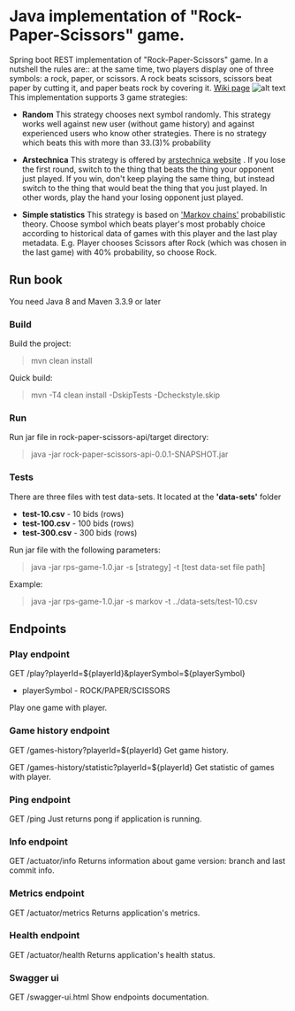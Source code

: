 # Java implementation of "Rock-Paper-Scissors" game.

Spring boot REST implementation of "Rock-Paper-Scissors" game. In a nutshell the rules are:: at the same time, two players display one of three symbols: a rock, paper, or scissors. A rock beats scissors, scissors beat paper by cutting it, and paper beats rock by covering it. [Wiki page](https://en.wikipedia.org/wiki/Rock%E2%80%93paper%E2%80%93scissors)
![alt text](https://upload.wikimedia.org/wikipedia/commons/thumb/6/67/Rock-paper-scissors.svg/1024px-Rock-paper-scissors.svg.png)
This implementation supports 3 game strategies:
* **Random** This strategy chooses next symbol randomly. This strategy works well against new user (without game history) and against experienced users who know other strategies. There is no strategy which beats this with more than 33.(3)% probability

* **Arstechnica** This strategy is offered by [arstechnica website](https://arstechnica.com/science/2014/05/win-at-rock-paper-scissors-by-knowing-thy-opponent/) . If you lose the first round, switch to the thing that beats the thing your opponent just played. If you win, don't keep playing the same thing, but instead switch to the thing that would beat the thing that you just played. In other words, play the hand your losing opponent just played.

* **Simple statistics** This strategy is based on ['Markov chains'](https://en.wikipedia.org/wiki/Markov_chain) probabilistic theory. Choose symbol which beats player's most probably choice according to historical data of games with this player and the last play metadata. E.g. Player chooses Scissors after Rock (which was chosen in the last game) with 40% probability, so choose Rock.

## Run book
You need Java 8 and Maven 3.3.9 or later

### Build
Build the project:
>mvn clean install

Quick build: 
>mvn -T4 clean install -DskipTests -Dcheckstyle.skip

### Run 
Run jar file in rock-paper-scissors-api/target directory:
>java -jar rock-paper-scissors-api-0.0.1-SNAPSHOT.jar

### Tests
There are three files with test data-sets. It located at the **'data-sets'** folder

* **test-10.csv** - 10 bids (rows)
* **test-100.csv** - 100 bids (rows)
* **test-300.csv** - 300 bids (rows)

Run jar file with the following parameters:
>java -jar rps-game-1.0.jar -s [strategy] -t [test data-set file path]

Example:
>java -jar rps-game-1.0.jar -s markov -t ../data-sets/test-10.csv

## Endpoints

### Play endpoint
GET /play?playerId=${playerId}&playerSymbol=${playerSymbol}
- playerSymbol - ROCK/PAPER/SCISSORS

Play one game with player.

### Game history endpoint
GET /games-history?playerId=${playerId}
Get game history.

GET /games-history/statistic?playerId=${playerId}
Get statistic of games with player.

### Ping endpoint
GET /ping
Just returns pong if application is running.

### Info endpoint
GET /actuator/info
Returns information about game version: branch and last commit info.

### Metrics endpoint
GET /actuator/metrics
Returns application's metrics.

### Health endpoint
GET /actuator/health
Returns application's health status.

### Swagger ui
GET /swagger-ui.html
Show endpoints documentation.